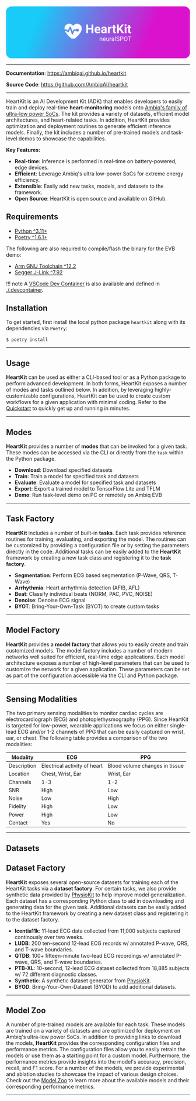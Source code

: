 
<p align="center">
  <a href="https://github.com/AmbiqAI/heartkit"><img src="./docs/assets/heartkit-banner.png" alt="HeartKit"></a>
</p>

---

**Documentation**: <a href="https://ambiqai.github.io/heartkit" target="_blank">https://ambiqai.github.io/heartkit</a>

**Source Code**: <a href="https://github.com/AmbiqAI/heartkit" target="_blank">https://github.com/AmbiqAI/heartkit</a>

---

HeartKit is an AI Development Kit (ADK) that enables developers to easily train and deploy real-time __heart-monitoring__ models onto [Ambiq's family of ultra-low power SoCs](https://ambiq.com/soc/). The kit provides a variety of datasets, efficient model architectures, and heart-related tasks. In addition, HeartKit provides optimization and deployment routines to generate efficient inference models. Finally, the kit includes a number of pre-trained models and task-level demos to showcase the capabilities.

**Key Features:**

* **Real-time**: Inference is performed in real-time on battery-powered, edge devices.
* **Efficient**: Leverage Ambiq's ultra low-power SoCs for extreme energy efficiency.
* **Extensible**: Easily add new tasks, models, and datasets to the framework.
* **Open Source**: HeartKit is open source and available on GitHub.


## <span class="sk-h2-span">Requirements

* [Python ^3.11+](https://www.python.org)
* [Poetry ^1.6.1+](https://python-poetry.org/docs/#installation)

The following are also required to compile/flash the binary for the EVB demo:

* [Arm GNU Toolchain ^12.2](https://developer.arm.com/downloads/-/arm-gnu-toolchain-downloads)
* [Segger J-Link ^7.92](https://www.segger.com/downloads/jlink/)

!!! note
    A [VSCode Dev Container](https://code.visualstudio.com/docs/devcontainers/containers) is also available and defined in [./.devcontainer](https://github.com/AmbiqAI/heartkit/tree/main/.devcontainer).

## <span class="sk-h2-span">Installation</span>

To get started, first install the local python package `heartkit` along with its dependencies via `Poetry`:


```console
$ poetry install
```

---

## <span class="sk-h2-span">Usage</span>

__HeartKit__ can be used as either a CLI-based tool or as a Python package to perform advanced development. In both forms, HeartKit exposes a number of modes and tasks outlined below. In addition, by leveraging highly-customizable configurations, HeartKit can be used to create custom workflows for a given application with minimal coding. Refer to the [Quickstart](https://ambiqai.github.io/heartkit/quickstart/) to quickly get up and running in minutes.

---

## <span class="sk-h2-span">Modes</span>

__HeartKit__ provides a number of **modes** that can be invoked for a given task. These modes can be accessed via the CLI or directly from the `task` within the Python package.

- **Download**: Download specified datasets
- **Train**: Train a model for specified task and datasets
- **Evaluate**: Evaluate a model for specified task and datasets
- **Export**: Export a trained model to TensorFlow Lite and TFLM
- **Demo**: Run task-level demo on PC or remotely on Ambiq EVB

---

## <span class="sk-h2-span">Task Factory</span>

__HeartKit__ includes a number of built-in **tasks**. Each task provides reference routines for training, evaluating, and exporting the model. The routines can be customized by providing a configuration file or by setting the parameters directly in the code. Additional tasks can be easily added to the __HeartKit__ framework by creating a new task class and registering it to the __task factory__.

- **Segmentation**: Perform ECG based segmentation (P-Wave, QRS, T-Wave)
- **Arrhythmia**: Heart arrhythmia detection (AFIB, AFL)
- **Beat**: Classify individual beats (NORM, PAC, PVC, NOISE)
- **Denoise**: Denoise ECG signal
- **BYOT**: Bring-Your-Own-Task (BYOT) to create custom tasks

---

## <span class="sk-h2-span">Model Factory</span>

__HeartKit__ provides a __model factory__ that allows you to easily create and train customized models. The model factory includes a number of modern networks well suited for efficient, real-time edge applications. Each model architecture exposes a number of high-level parameters that can be used to customize the network for a given application. These parameters can be set as part of the configuration accessible via the CLI and Python package.

---

## <span class="sk-h2-span">Sensing Modalities</span>

The two primary sensing modalities to monitor cardiac cycles are electrocardiograph (ECG) and photoplethysmography (PPG). Since HeartKit is targeted for low-power, wearable applications we focus on either single-lead ECG and/or 1-2 channels of PPG that can be easily captured on wrist, ear, or chest. The following table provides a comparison of the two modalities:

| Modality | ECG | PPG |
| -------- | --- | --- |
| Description | Electrical activity of heart | Blood volume changes in tissue |
| Location | Chest, Wrist, Ear | Wrist, Ear |
| Channels | 1-3 | 1-2 |
| SNR | High | Low |
| Noise | Low | High |
| Fidelity | High | Low |
| Power | High | Low |
| Contact | Yes | No |

---

## <span class="sk-h2-span">Datasets</span>

## <span class="sk-h2-span">Dataset Factory</span>

__HeartKit__ exposes several open-source datasets for training each of the HeartKit tasks via a __dataset factory__. For certain tasks, we also provide synthetic data provided by [PhysioKit](https://ambiqai.github.io/physiokit) to help improve model generalization. Each dataset has a corresponding Python class to aid in downloading and generating data for the given task. Additional datasets can be easily added to the HeartKit framework by creating a new dataset class and registering it to the dataset factory.

* **Icentia11k**: 11-lead ECG data collected from 11,000 subjects captured continously over two weeks.
* **LUDB**: 200 ten-second 12-lead ECG records w/ annotated P-wave, QRS, and T-wave boundaries.
* **QTDB**: 100+ fifteen-minute two-lead ECG recordings w/ annotated P-wave, QRS, and T-wave boundaries.
* **PTB-XL**: 10-second, 12-lead ECG dataset collected from 18,885 subjects w/ 72 different diagnostic classes.
* **Synthetic**: A synthetic dataset generator from [PhysioKit](https://ambiqai.github.io/physiokit).
* **BYOD**: Bring-Your-Own-Dataset (BYOD) to add additional datasets.

---

## <span class="sk-h2-span">Model Zoo</span>

A number of pre-trained models are available for each task. These models are trained on a variety of datasets and are optimized for deployment on Ambiq's ultra-low power SoCs. In addition to providing links to download the models, __HeartKit__ provides the corresponding configuration files and performance metrics. The configuration files allow you to easily retrain the models or use them as a starting point for a custom model. Furthermore, the performance metrics provide insights into the model's accuracy, precision, recall, and F1 score. For a number of the models, we provide experimental and ablation studies to showcase the impact of various design choices. Check out the [Model Zoo](https://ambiqai.github.io/heartkit/zoo) to learn more about the available models and their corresponding performance metrics.

---
